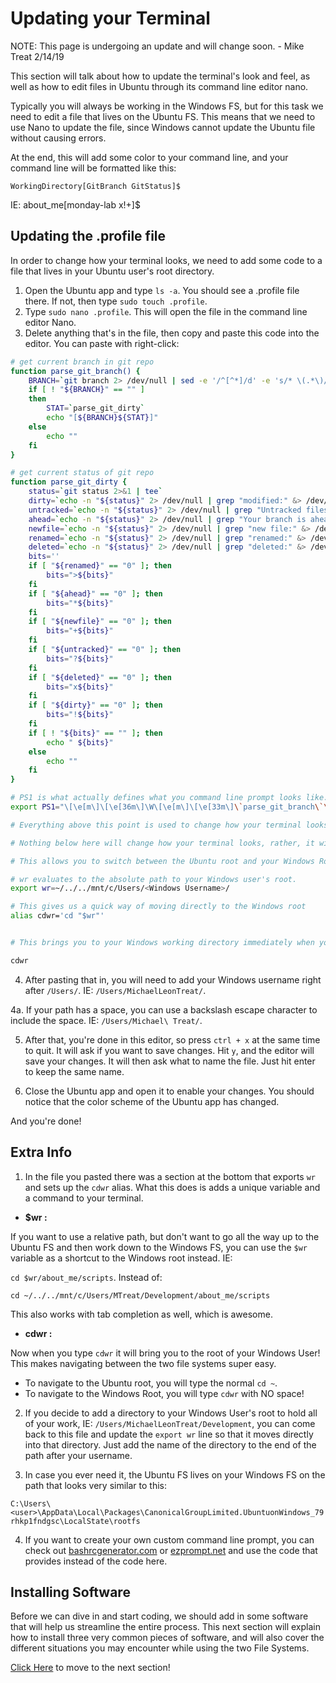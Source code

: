 # Updating your Terminal

NOTE: This page is undergoing an update and will change soon. - Mike Treat 2/14/19

This section will talk about how to update the terminal's look and feel, as well as how to edit files in Ubuntu through its command line editor nano.

Typically you will always be working in the Windows FS, but for this task we need to edit a file that lives on the Ubuntu FS. This means that we need to use Nano to update the file, since Windows cannot update the Ubuntu file without causing errors.

At the end, this will add some color to your command line, and your command line will be formatted like this:

`WorkingDirectory[GitBranch GitStatus]$`

IE: about_me[monday-lab x!+]$

## Updating the .profile file

In order to change how your terminal looks, we need to add some code to a file that lives in your Ubuntu user's root directory.

1. Open the Ubuntu app and type `ls -a`. You should see a .profile file there. If not, then type `sudo touch .profile`.
2. Type `sudo nano .profile`. This will open the file in the command line editor Nano.
3. Delete anything that's in the file, then copy and paste this code into the editor. You can paste with right-click:

```bash
# get current branch in git repo
function parse_git_branch() {
	BRANCH=`git branch 2> /dev/null | sed -e '/^[^*]/d' -e 's/* \(.*\)/\1/'`
	if [ ! "${BRANCH}" == "" ]
	then
		STAT=`parse_git_dirty`
		echo "[${BRANCH}${STAT}]"
	else
		echo ""
	fi
}

# get current status of git repo
function parse_git_dirty {
	status=`git status 2>&1 | tee`
	dirty=`echo -n "${status}" 2> /dev/null | grep "modified:" &> /dev/null; echo "$?"`
	untracked=`echo -n "${status}" 2> /dev/null | grep "Untracked files" &> /dev/null; echo "$?"`
	ahead=`echo -n "${status}" 2> /dev/null | grep "Your branch is ahead of" &> /dev/null; echo "$?"`
	newfile=`echo -n "${status}" 2> /dev/null | grep "new file:" &> /dev/null; echo "$?"`
	renamed=`echo -n "${status}" 2> /dev/null | grep "renamed:" &> /dev/null; echo "$?"`
	deleted=`echo -n "${status}" 2> /dev/null | grep "deleted:" &> /dev/null; echo "$?"`
	bits=''
	if [ "${renamed}" == "0" ]; then
		bits=">${bits}"
	fi
	if [ "${ahead}" == "0" ]; then
		bits="*${bits}"
	fi
	if [ "${newfile}" == "0" ]; then
		bits="+${bits}"
	fi
	if [ "${untracked}" == "0" ]; then
		bits="?${bits}"
	fi
	if [ "${deleted}" == "0" ]; then
		bits="x${bits}"
	fi
	if [ "${dirty}" == "0" ]; then
		bits="!${bits}"
	fi
	if [ ! "${bits}" == "" ]; then
		echo " ${bits}"
	else
		echo ""
	fi
}

# PS1 is what actually defines what you command line prompt looks like.
export PS1="\[\e[m\]\[\e[36m\]\W\[\e[m\]\[\e[33m\]\`parse_git_branch\`\\$ "

# Everything above this point is used to change how your terminal looks. If you ever want to update your terminals look, change things above here.

# Nothing below here will change how your terminal looks, rather, it will change some things about how it works.

# This allows you to switch between the Ubuntu root and your Windows Root.

# wr evaluates to the absolute path to your Windows user's root.
export wr=~/../../mnt/c/Users/<Windows Username>/

# This gives us a quick way of moving directly to the Windows root
alias cdwr='cd "$wr"'


# This brings you to your Windows working directory immediately when you open a new terminal.

cdwr
```

4. After pasting that in, you will need to add your Windows username right after `/Users/`. IE: `/Users/MichaelLeonTreat/`.

4a. If your path has a space, you can use a backslash escape character to include the space. IE: `/Users/Michael\ Treat/`.

5. After that, you're done in this editor, so press `ctrl + x` at the same time to quit. It will ask if you want to save changes. Hit `y`, and the editor will save your changes. It will then ask what to name the file. Just hit enter to keep the same name. 

6. Close the Ubuntu app and open it to enable your changes. You should notice that the color scheme of the Ubuntu app has changed.

And you're done!

## Extra Info

1. In the file you pasted there was a section at the bottom that exports `wr` and sets up the `cdwr` alias. What this does is adds a unique variable and a command to your terminal.

- **$wr :**

If you want to use a relative path, but don't want to go all the way up to the Ubuntu FS and then work down to the Windows FS, you can use the `$wr` variable as a shortcut to the Windows root instead. IE:

`cd $wr/about_me/scripts`. Instead of:

`cd ~/../../mnt/c/Users/MTreat/Development/about_me/scripts`

This also works with tab completion as well, which is awesome.

- **cdwr :**

Now when you type `cdwr` it will bring you to the root of your Windows User! This makes navigating between the two file systems super easy.

- To navigate to the Ubuntu root, you will type the normal `cd ~`.
- To navigate to the Windows Root, you will type `cdwr` with NO space!

2. If you decide to add a directory to your Windows User's root to hold all of your work, IE: `/Users/MichaelLeonTreat/Development`, you can come back to this file and update the `export wr` line so that it moves directly into that directory. Just add the name of the directory to the end of the path after your username.

3. In case you ever need it, the Ubuntu FS lives on your Windows FS on the path that looks very similar to this:

`C:\Users\<user>\AppData\Local\Packages\CanonicalGroupLimited.UbuntuonWindows_79rhkp1fndgsc\LocalState\rootfs`

4. If you want to create your own custom command line prompt, you can check out [bashrcgenerator.com](http://bashrcgenerator.com) or [ezprompt.net](http://ezprompt.net) and use the code that provides instead of the code here. 

## Installing Software

Before we can dive in and start coding, we should add in some software that will help us streamline the entire process. This next section will explain how to install three very common pieces of software, and will also cover the different situations you may encounter while using the two File Systems.

[Click Here](05_VSCode_Node_GIt_install.md) to move to the next section!
